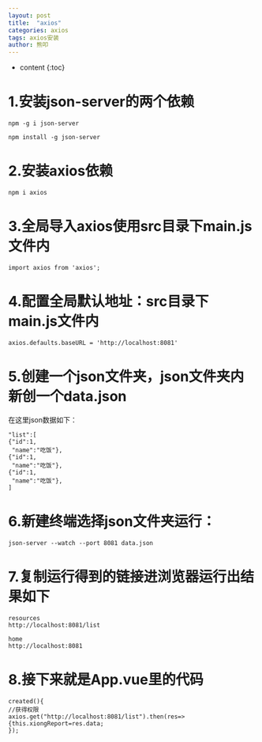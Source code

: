 ```yaml
---
layout: post
title:  "axios"
categories: axios
tags: axios安装
author: 熊叩
---
```


* content
{:toc}


# 1.安装json-server的两个依赖


```
npm -g i json-server

npm install -g json-server
```	
# 2.安装axios依赖
```
npm i axios
```
# 3.全局导入axios使用src目录下main.js文件内
```
import axios from 'axios';
```
# 4.配置全局默认地址：src目录下main.js文件内


```
axios.defaults.baseURL = 'http://localhost:8081'
```	

# 5.创建一个json文件夹，json文件夹内新创一个data.json
在这里json数据如下：
```
"list":[
{"id":1,
 "name":"吃饭"},
{"id":1,
 "name":"吃饭"},
{"id":1,
 "name":"吃饭"},
]
```

# 6.新建终端选择json文件夹运行：


```
json-server --watch --port 8081 data.json
```	
# 7.复制运行得到的链接进浏览器运行出结果如下


```
resources
http://localhost:8081/list

home
http://localhost:8081
```	
# 8.接下来就是App.vue里的代码


```
created(){
//获得权限
axios.get("http://localhost:8081/list").then(res=>
{this.xiongReport=res.data;
});
```	